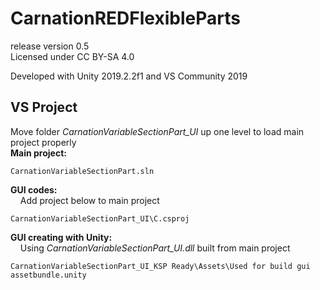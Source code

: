 ﻿# CarnationREDFlexibleParts  
release version 0.5  
Licensed under CC BY-SA 4.0

Developed with Unity 2019.2.2f1 and VS Community 2019
  
## VS Project
Move folder *CarnationVariableSectionPart_UI* up one level to load main project properly  
**Main project:**  
``` 
CarnationVariableSectionPart.sln  
```

**GUI codes:**   
&nbsp;&nbsp;&nbsp;&nbsp;Add project below to main project
```
CarnationVariableSectionPart_UI\C.csproj
```

**GUI creating with Unity:**  
&nbsp;&nbsp;&nbsp;&nbsp;Using *CarnationVariableSectionPart_UI.dll* built from main project
```
CarnationVariableSectionPart_UI_KSP Ready\Assets\Used for build gui assetbundle.unity
```